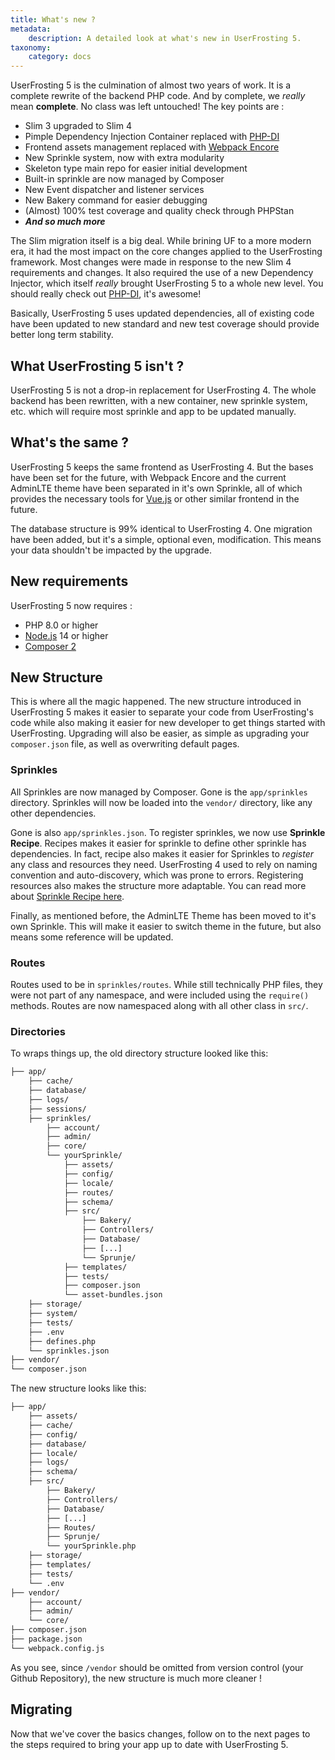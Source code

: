 ```yaml
---
title: What's new ?
metadata:
    description: A detailed look at what's new in UserFrosting 5.
taxonomy:
    category: docs
---
```


UserFrosting 5 is the culmination of almost two years of work. It is a complete rewrite of the backend PHP code. And by complete, we _really_ mean **complete**. No class was left untouched! The key points are :
- Slim 3 upgraded to Slim 4
- Pimple Dependency Injection Container replaced with [PHP-DI](https://php-di.org)
- Frontend assets management replaced with [Webpack Encore](https://symfony.com/doc/current/frontend.html)
- New Sprinkle system, now with extra modularity
- Skeleton type main repo for easier initial development
- Built-in sprinkle are now managed by Composer
- New Event dispatcher and listener services
- New Bakery command for easier debugging
- (Almost) 100% test coverage and quality check through PHPStan
- ***And so much more***

The Slim migration itself is a big deal. While brining UF to a more modern era, it had the most impact on the core changes applied to the UserFrosting framework. Most changes were made in response to the new Slim 4 requirements and changes. It also required the use of a new Dependency Injector, which itself _really_ brought UserFrosting 5 to a whole new level. You should really check out [PHP-DI](https://php-di.org), it's awesome!

Basically, UserFrosting 5 uses updated dependencies, all of existing code have been updated to new standard and new test coverage should provide better long term stability.

## What UserFrosting 5 isn't ? 

UserFrosting 5 is not a drop-in replacement for UserFrosting 4. The whole backend has been rewritten, with a new container, new sprinkle system, etc. which will require most sprinkle and app to be updated manually.

## What's the same ?

UserFrosting 5 keeps the same frontend as UserFrosting 4. But the bases have been set for the future, with Webpack Encore and the current AdminLTE theme have been separated in it's own Sprinkle, all of which provides the necessary tools for [Vue.js](https://vuejs.org) or other similar frontend in the future.

The database structure is 99% identical to UserFrosting 4. One migration have been added, but it's a simple, optional even, modification. This means your data shouldn't be impacted by the upgrade. 

## New requirements

UserFrosting 5 now requires :
- PHP 8.0 or higher
- [Node.js](https://nodejs.org/en/) 14 or higher
- [Composer 2](https://getcomposer.org/)

## New Structure

This is where all the magic happened. The new structure introduced in UserFrosting 5 makes it easier to separate your code from UserFrosting's code while also making it easier for new developer to get things started with UserFrosting. Upgrading will also be easier, as simple as upgrading your `composer.json` file, as well as overwriting default pages.

### Sprinkles
All Sprinkles are now managed by Composer. Gone is the `app/sprinkles` directory. Sprinkles will now be loaded into the `vendor/` directory, like any other dependencies.

Gone is also `app/sprinkles.json`. To register sprinkles, we now use **Sprinkle Recipe**. Recipes makes it easier for sprinkle to define other sprinkle has dependencies. In fact, recipe also makes it easier for Sprinkles to _register_ any class and resources they need. UserFrosting 4 used to rely on naming convention and auto-discovery, which was prone to errors. Registering resources also makes the structure more adaptable. You can read more about [Sprinkle Recipe here](/sprinkles/recipe).

Finally, as mentioned before, the AdminLTE Theme has been moved to it's own Sprinkle. This will make it easier to switch theme in the future, but also means some reference will be updated.

### Routes

Routes used to be in `sprinkles/routes`. While still technically PHP files, they were not part of any namespace, and were included using the `require()` methods. Routes are now namespaced along with all other class in `src/`.

### Directories

To wraps things up, the old directory structure looked like this:

```txt
├── app/
    ├── cache/
    ├── database/
    ├── logs/
    ├── sessions/
    ├── sprinkles/
        ├── account/
        ├── admin/
        ├── core/
        └── yourSprinkle/
            ├── assets/
            ├── config/
            ├── locale/
            ├── routes/
            ├── schema/
            ├── src/
                ├── Bakery/
                ├── Controllers/
                ├── Database/
                ├── [...]
                └── Sprunje/
            ├── templates/
            ├── tests/
            ├── composer.json
            └── asset-bundles.json
    ├── storage/
    ├── system/
    ├── tests/
    ├── .env
    ├── defines.php
    └── sprinkles.json
├── vendor/
└── composer.json
```

The new structure looks like this:
```txt
├── app/
    ├── assets/
    ├── cache/
    ├── config/
    ├── database/
    ├── locale/
    ├── logs/
    ├── schema/
    ├── src/
        ├── Bakery/
        ├── Controllers/
        ├── Database/
        ├── [...]
        ├── Routes/
        ├── Sprunje/
        └── yourSprinkle.php
    ├── storage/
    ├── templates/
    ├── tests/
    └── .env
├── vendor/
    ├── account/
    ├── admin/
    └── core/
├── composer.json
├── package.json
└── webpack.config.js
```

As you see, since `/vendor` should be omitted from version control (your Github Repository), the new structure is much more cleaner !

## Migrating

Now that we've cover the basics changes, follow on to the next pages to the steps required to bring your app up to date with UserFrosting 5.
